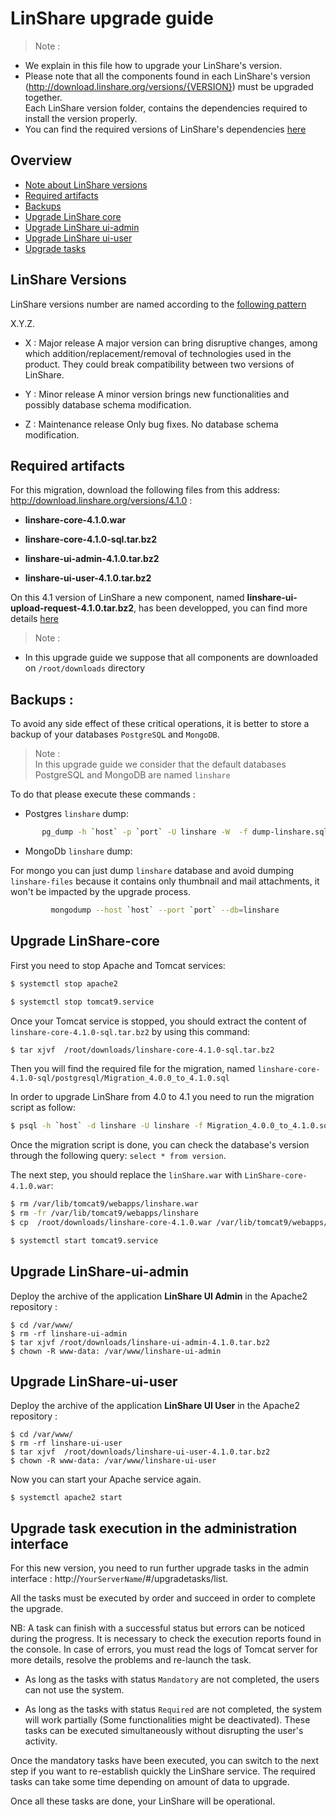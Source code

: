 # LinShare upgrade guide

> Note :
 - We explain in this file how to upgrade your LinShare's version. </br>
 - Please note that all the components found in each LinShare's version
(http://download.linshare.org/versions/{VERSION}) must be upgraded together.  
Each LinShare version folder, contains the dependencies required to install the version properly. </br>
- You can find the required versions of LinShare's dependencies [here](../installation/requirements.md)


## Overview

* [Note about LinShare versions](#lversions)
* [Required artifacts](#artifacts)
* [Backups](#backup)
* [Upgrade LinShare core](#core)
* [Upgrade LinShare ui-admin](#ui-admin)
* [Upgrade LinShare ui-user](#ui-user)
* [Upgrade tasks](#tasks)

<a name="lversions">

## LinShare Versions

</a>

LinShare versions number are named according to the [following pattern](https://semver.org/)

X.Y.Z.

* X : Major release
A major version can bring disruptive changes, among which addition/replacement/removal of technologies used in the product.
They could break compatibility between two versions of LinShare.

* Y : Minor release
A minor version brings new functionalities and possibly database schema modification.

* Z : Maintenance release
Only bug fixes. No database schema modification.

<a name="artifacts">

## Required artifacts

</a>

For this migration, download the following files from this address: http://download.linshare.org/versions/4.1.0 :

  * __linshare-core-4.1.0.war__

  * __linshare-core-4.1.0-sql.tar.bz2__

  * __linshare-ui-admin-4.1.0.tar.bz2__

  * __linshare-ui-user-4.1.0.tar.bz2__

On this 4.1 version of LinShare a new component, named __linshare-ui-upload-request-4.1.0.tar.bz2__, has been developped, you can find more details [here](https://github.com/linagora/linshare/blob/master/documentation/EN/installation/linshare-install-debian.md)

> Note :</br>
 - In this upgrade guide we suppose that all components are downloaded on `/root/downloads` directory</br>

 <a name="backup">

 ## Backups :

 </a>

 To avoid any side effect of these critical operations, it is better to store a backup of your databases `PostgreSQL` and `MongoDB`.

 > Note :</br>
In this upgrade guide we consider that the default databases PostgreSQL and MongoDB are named `linshare`

 To do that please execute these commands :

  * Postgres `linshare` dump:

  ```bash
         pg_dump -h `host` -p `port` -U linshare -W  -f dump-linshare.sql
```

  * MongoDb `linshare` dump:

  For mongo you can just dump `linshare` database and avoid dumping `linshare-files` because it contains only thumbnail and mail attachments, it won't be impacted by the upgrade process.

```bash
         mongodump --host `host` --port `port` --db=linshare
```

 <a name="core">

 ## Upgrade LinShare-core

 </a>

 First you need to stop Apache and Tomcat services:

 ```bash
 $ systemctl stop apache2
 ```
 ```bash
 $ systemctl stop tomcat9.service
 ```  
 Once your Tomcat service is stopped, you should extract the content of `linshare-core-4.1.0-sql.tar.bz2` by using this command:

 ```bash
 $ tar xjvf  /root/downloads/linshare-core-4.1.0-sql.tar.bz2
 ```
 Then you will find the required file for the migration, named `linshare-core-4.1.0-sql/postgresql/Migration_4.0.0_to_4.1.0.sql`

 In order to upgrade LinShare from 4.0 to 4.1 you need to run the migration script as follow:

 ```bash
 $ psql -h `host` -d linshare -U linshare -f Migration_4.0.0_to_4.1.0.sql
 ```
 Once the migration script is done, you can check the database's version through the following query: `select * from version`.

 The next step, you should replace the `linShare.war` with `LinShare-core-4.1.0.war`:

 ```bash
 $ rm /var/lib/tomcat9/webapps/linshare.war
 $ rm -fr /var/lib/tomcat9/webapps/linshare
 $ cp  /root/downloads/linshare-core-4.1.0.war /var/lib/tomcat9/webapps/linshare.war
 ```

 ```bash
 $ systemctl start tomcat9.service
 ```

 <a name="ui-admin">

 ## Upgrade LinShare-ui-admin

 </a>

 Deploy the archive of the application __LinShare UI Admin__ in the Apache2 repository :

 ```
 $ cd /var/www/
 $ rm -rf linshare-ui-admin
 $ tar xjvf /root/downloads/linshare-ui-admin-4.1.0.tar.bz2
 $ chown -R www-data: /var/www/linshare-ui-admin
 ```
 <a name="ui-user">

 ## Upgrade LinShare-ui-user
 </a>

 Deploy the archive of the application __LinShare UI User__ in the Apache2 repository :

 ```
 $ cd /var/www/
 $ rm -rf linshare-ui-user
 $ tar xjvf  /root/downloads/linshare-ui-user-4.1.0.tar.bz2
 $ chown -R www-data: /var/www/linshare-ui-user
 ```
 Now you can start your Apache service again.

 ```
 $ systemctl apache2 start
 ```

 <a name="tasks">

 ## Upgrade task execution in the administration interface
 </a>

 For this new version, you need to run further upgrade tasks in the
 admin interface : http://`YourServerName`/#/upgradetasks/list.

 All the tasks must be executed by order and succeed in order to complete the upgrade.  

 NB: A task can finish with a successful status but errors can be noticed during the progress.
     It is necessary to check the execution reports found in the console.
     In case of errors, you must read the logs of Tomcat server for more details,
     resolve the problems and re-launch the task.

 * As long as the tasks with status `Mandatory` are not completed, the users can not
 use the system.

 * As long as the tasks with status `Required` are not completed,
 the system will work partially (Some functionalities might be deactivated).
 These tasks can be executed simultaneously without disrupting the user's activity.

 Once the mandatory tasks have been executed, you can switch to the next step if you want to re-establish quickly the LinShare service.
 The required tasks can take some time depending on amount of data to upgrade.

 Once all these tasks are done, your LinShare will be operational.

